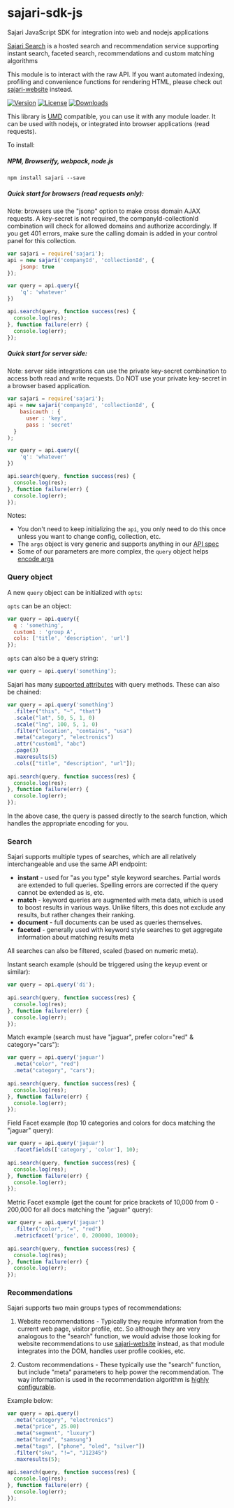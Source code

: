 # sajari-sdk-js
Sajari JavaScript SDK for integration into web and nodejs applications

[Sajari Search](https://www.sajari.com) is a hosted search and recommendation service supporting instant search, faceted search, recommendations and custom matching algorithms

This module is to interact with the raw API. If you want automated indexing, profiling and convenience functions for rendering HTML, please check out [sajari-website](https://github.com/sajari/sajari-sdk-website) instead.

[![Version][version-svg]][package-url] [![License][license-image]][license-url] [![Downloads][downloads-image]][downloads-url]

[license-image]: http://img.shields.io/badge/license-MIT-green.svg?style=flat-square
[license-url]: LICENSE.txt
[downloads-image]: https://img.shields.io/npm/dm/sajari.svg?style=flat-square
[downloads-url]: http://npm-stat.com/charts.html?package=sajari
[version-svg]: https://img.shields.io/npm/v/sajari.svg?style=flat-square
[package-url]: https://npmjs.org/package/sajari

This library is [UMD](https://github.com/umdjs/umd) compatible, you can use it with any module loader. It can be used with nodejs, or integrated into browser applications (read requests). 

To install:

##### NPM, Browserify, webpack, node.js
```
npm install sajari --save
```

##### Quick start for browsers (read requests only):

Note: browsers use the "jsonp" option to make cross domain AJAX requests. A key-secret is not required, the companyId-collectionId combination will check for allowed domains and authorize accordingly. If you get 401 errors, make sure the calling domain is added in your control panel for this collection.

```js
var sajari = require('sajari');
api = new sajari('companyId', 'collectionId', {
	jsonp: true
});

var query = api.query({
	'q': 'whatever'
})

api.search(query, function success(res) {
  console.log(res);
}, function failure(err) {
  console.log(err);
});
```

##### Quick start for server side:

Note: server side integrations can use the private key-secret combination to access both read and write requests. Do NOT use your private key-secret in a browser based application.

```js
var sajari = require('sajari');
api = new sajari('companyId', 'collectionId', {
	basicauth : {
	  user : 'key',
	  pass : 'secret'
  }
);

var query = api.query({
	'q': 'whatever'
})

api.search(query, function success(res) {
  console.log(res);
}, function failure(err) {
  console.log(err);
});
```

Notes:
- You don't need to keep initializing the `api`, you only need to do this once unless you want to change config, collection, etc.
- The `args` object is very generic and supports anything in our [API spec](https://www.sajari.com/api-documentation#attributes)
- Some of our parameters are more complex, the `query` object helps [encode args](#args)

### Query object

A new `query` object can be initialized with `opts`:

`opts` can be an object:
```js
var query = api.query({
  q : 'something',
  custom1 : 'group A',
  cols: ['title', 'description', 'url']
});
```

`opts` can also be a query string:
```js
var query = api.query('something');
```

Sajari has many [supported attributes](https://www.sajari.com/api-documentation#attributes) with query methods. These can also be chained:
```js
var query = api.query('something')
  .filter("this", "~", "that")
  .scale("lat", 50, 5, 1, 0)
  .scale("lng", 100, 5, 1, 0)
  .filter("location", "contains", "usa")
  .meta("category", "electronics")
  .attr("custom1", "abc")
  .page(3)
  .maxresults(5)
  .cols(["title", "description", "url"]);
	
api.search(query, function success(res) {
  console.log(res);
}, function failure(err) {
  console.log(err);
});
```

In the above case, the query is passed directly to the search function, which handles the appropriate encoding for you.


### Search

Sajari supports multiple types of searches, which are all relatively interchangeable and use the same API endpoint:

- **instant** - used for "as you type" style keyword searches. Partial words are extended to full queries. Spelling errors are corrected if the query cannot be extended as is, etc.
- **match** - keyword queries are augmented with meta data, which is used to boost results in various ways. Unlike filters, this does not exclude any results, but rather changes their ranking.
- **document** - full documents can be used as queries themselves. 
- **faceted** - generally used with keyword style searches to get aggregate information about matching results meta

All searches can also be filtered, scaled (based on numeric meta).

Instant search example (should be triggered using the keyup event or similar):
```js
var query = api.query('di');
	
api.search(query, function success(res) {
  console.log(res);
}, function failure(err) {
  console.log(err);
});
```

Match example (search must have "jaguar", prefer color="red" & category="cars"):
```js
var query = api.query('jaguar')
  .meta("color", "red")
  .meta("category", "cars");
	
api.search(query, function success(res) {
  console.log(res);
}, function failure(err) {
  console.log(err);
});
```

Field Facet example (top 10 categories and colors for docs matching the "jaguar" query):
```js
var query = api.query('jaguar')
  .facetfields(['category', 'color'], 10);
	
api.search(query, function success(res) {
  console.log(res);
}, function failure(err) {
  console.log(err);
});
```

Metric Facet example (get the count for price brackets of 10,000 from 0 - 200,000 for all docs matching the "jaguar" query): 
```js
var query = api.query('jaguar')
  .filter("color", "=", "red")
  .metricfacet('price', 0, 200000, 10000);
	
api.search(query, function success(res) {
  console.log(res);
}, function failure(err) {
  console.log(err);
});
```


### Recommendations

Sajari supports two main groups types of recommendations: 

1. Website recommendations - Typically they require information from the current web page, visitor profile, etc. So although they are very analogous to the "search" function, we would advise those looking for website recommendations to use [sajari-website](https://github.com/sajari/sajari-sdk-website) instead, as that module integrates into the DOM, handles user profile cookies, etc.

2. Custom recommendations - These typically use the "search" function, but include "meta" parameters to help power the recommendation. The way information is used in the recommendation algorithm is [highly configurable](https://www.sajari.com/configuration#fields).

Example below:

```js
var query = api.query()
  .meta("category", "electronics")
  .meta("price", 25.00)
  .meta("segment", "luxury")
  .meta("brand", "samsung")
  .meta("tags", ["phone", "oled", "silver"])
  .filter("sku", "!=", "J12345")
  .maxresults(5);
  
api.search(query, function success(res) {
  console.log(res);
}, function failure(err) {
  console.log(err);
});
```


